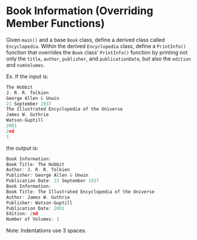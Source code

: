# Book Information (Overriding Member Functions)

Given `main()` and a base `Book` class, define a derived class called `Encyclopedia`. Within the derived `Encyclopedia` class, define a `PrintInfo()` function that overrides the `Book` class' `PrintInfo()` function by printing not only the `title`, `author`, `publisher`, and `publicationDate`, but also the `edition` and `numVolumes`.

Ex. If the input is:

```cpp
The Hobbit
J. R. R. Tolkien
George Allen & Unwin
21 September 1937
The Illustrated Encyclopedia of the Universe
James W. Guthrie
Watson-Guptill
2001
2nd
1
```

the output is:

```cpp
Book Information:
Book Title: The Hobbit
Author: J. R. R. Tolkien
Publisher: George Allen & Unwin
Publication Date: 21 September 1937
Book Information:
Book Title: The Illustrated Encyclopedia of the Universe
Author: James W. Guthrie
Publisher: Watson-Guptill
Publication Date: 2001
Edition: 2nd
Number of Volumes: 1
```

Note: Indentations use 3 spaces.
